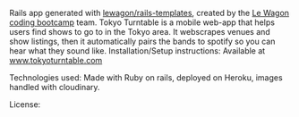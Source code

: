 Rails app generated with [lewagon/rails-templates](https://github.com/lewagon/rails-templates), created by the [Le Wagon coding bootcamp](https://www.lewagon.com) team.
Tokyo Turntable is a mobile web-app that helps users find shows to go to in the Tokyo area. It webscrapes venues and show listings, then it automatically pairs the bands to spotify so you can hear what they sound like. 
Installation/Setup instructions: Available at www.tokyoturntable.com

Technologies used: Made with Ruby on rails, deployed on Heroku, images handled with cloudinary.

License: 
